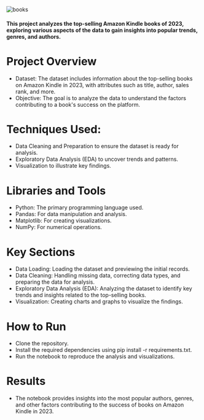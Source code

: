 ![books](https://github.com/user-attachments/assets/f1f7b1a5-c7df-4deb-bf15-8a07a5eba6a4)

#### This project analyzes the top-selling Amazon Kindle books of 2023, exploring various aspects of the data to gain insights into popular trends, genres, and authors.

# Project Overview
- Dataset: The dataset includes information about the top-selling books on Amazon Kindle in 2023, with attributes such as title, author, sales rank, and more.
- Objective: The goal is to analyze the data to understand the factors contributing to a book's success on the platform.

# Techniques Used:
- Data Cleaning and Preparation to ensure the dataset is ready for analysis.
- Exploratory Data Analysis (EDA) to uncover trends and patterns.
- Visualization to illustrate key findings.

# Libraries and Tools
- Python: The primary programming language used.
- Pandas: For data manipulation and analysis.
- Matplotlib: For creating visualizations.
- NumPy: For numerical operations.

# Key Sections
- Data Loading: Loading the dataset and previewing the initial records.
- Data Cleaning: Handling missing data, correcting data types, and preparing the data for analysis.
- Exploratory Data Analysis (EDA): Analyzing the dataset to identify key trends and insights related to the top-selling books.
- Visualization: Creating charts and graphs to visualize the findings.

# How to Run
- Clone the repository.
- Install the required dependencies using pip install -r requirements.txt.
- Run the notebook to reproduce the analysis and visualizations.

# Results
- The notebook provides insights into the most popular authors, genres, and other factors contributing to the success of books on Amazon Kindle in 2023.
